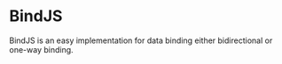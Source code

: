 # BindJS
BindJS is an easy implementation for data binding either bidirectional or one-way binding.
